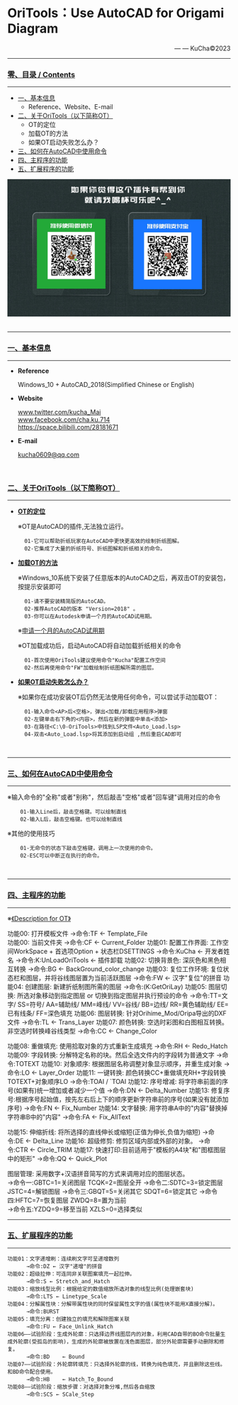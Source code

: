 # OriTools：Use AutoCAD for Origami Diagram
<p align="right"> — — KuCha©2023</p>

---------------------------------------------------------------------------------------------------------------
### [零、目录 / Contents](#零目录--contents)  
---------------------------------------------------------------------------------------------------------------
- [一、基本信息](#一基本信息)  
  - Reference、Website、E-mail
- [二、关于OriTools（以下简称OT）](#二关于oritools以下简称ot)  
  - OT的定位
  - 加载OT的方法
  - 如果OT启动失败怎么办？
- [三、如何在AutoCAD中使用命令](#三如何在autocad中使用命令)  
- [四、主程序的功能](#四主程序的功能)  
- [五、扩展程序的功能](#五扩展程序的功能)  

<div align=center><img src="https://github.com/kucha0609/AutoCAD-Origami-Diagram/blob/master/--Info--/Sponsorship.jpg" width="800"/></div>


<br>

--------------------------------------------------------------------------------------------------------------
### [一、基本信息](#零目录--contents)  
---------------------------------------------------------------------------------------------------------------
- **Reference**

	Windows_10 + AutoCAD_2018(Simplified Chinese or English) 

- **Website**

	www.twitter.com/kucha_Mai  
	www.facebook.com/cha.ku.714  
	https://space.bilibili.com/28181671

- **E-mail**

	kucha0609@qq.com
	

<br>

### [二、关于OriTools（以下简称OT）](#零目录--contents)  
---------------------------------------------------------------------------------------------------------------
- [**OT的定位**](#二关于oritools以下简称ot)  

	※OT是AutoCAD的插件,无法独立运行。
	
		01-它可以帮助折纸玩家在AutoCAD中更快更高效的绘制折纸图解。
		02-它集成了大量的折纸符号、折纸图解和折纸相关的命令。


	
- [**加载OT的方法**](#二关于oritools以下简称ot)  


	※Windows_10系统下安装了任意版本的AutoCAD之后，再双击OT的安装包，按提示安装即可

		01-请不要安装精简版的AutoCAD。
		02-推荐AutoCAD的版本 "Version=2018" 。
		03-你可以在Autodesk申请一个月的AutoCAD试用期。
	
	※[申请一个月的AutoCAD试用期](https://knowledge.autodesk.com/zh-hans/support/autocad/learn-explore/caas/CloudHelp/cloudhelp/CHS/Autodesk-Installation/files/install-workflow-to-download-product-software-htm.html)  
		
	※OT加载成功后，启动AutoCAD将自动加载折纸相关的命令

		01-首次使用OriTools建议使用命令"Kucha"配置工作空间
		02-然后再使用命令"FW"加载绘制折纸图解所需的图层。
		
- [**如果OT启动失败怎么办？**](#二关于oritools以下简称ot)  

	※如果你在成功安装OT后仍然无法使用任何命令，可以尝试手动加载OT：

		01-输入命令<AP>后<空格>，弹出<加载/卸载应用程序>弹窗
		02-左键单击右下角的<内容>，然后在新的弹窗中单击<添加>
		03-在路径<C:\0-OriTools>中找到LSP文件<Auto_Load.lsp>
		04-双击<Auto_Load.lsp>将其添加到启动组 ,然后重启CAD即可

<br>

--------------------------------------------------------------------------------------------------------------
### [三、如何在AutoCAD中使用命令](#零目录--contents)  
---------------------------------------------------------------------------------------------------------------
※输入命令的"全称"或者"别称"，然后敲击"空格"或者"回车键"调用对应的命令  

		01-输入Line后，敲击空格键。可以绘制直线
		02-输入L后，敲击空格键。也可以绘制直线
		
※其他的使用技巧  

		01-无命令的状态下敲击空格键，调用上一次使用的命令。
		02-ESC可以中断正在执行的命令。


<br>

--------------------------------------------------------------------------------------------------------------
### [四、主程序的功能](#零目录--contents)  
--------------------------------------------------------------------------------------------------------------
※[《Description for OT》](https://github.com/kucha0609/AutoCAD-Origami-Diagram/blob/master/--Info--/%E3%80%8ADescription%20for%20OriTools%E3%80%8B.pdf)

  功能00: 打开模板文件
        →命令:TF ← Template_File  
  功能00: 当前文件夹
        →命令:CF ← Current_Folder
  功能01: 配置工作界面: 工作空间WorkSpace + 首选项Option + 状态栏DSETTINGS
        →命令:KuCha ← 开发者姓名
        →命令:K:UnLoadOriTools ← 插件卸载
  功能02: 切换背景色: 深灰色和黑色相互转换
        →命令:BG ← BackGround_color_change
  功能03: 复位工作环境: 复位状态栏和图层，并将谷线图层置为当前活跃图层
        →命令:FW ← 汉字"复位"的拼音
  功能04: 创建图层: 新建折纸制图所需的图层
        →命令:(K:GetOriLay) 
  功能05: 图层切换: 所选对象移动到指定图层 or 切换到指定图层并执行预设的命令
        →命令:TT=文字/ SS=符号/ AA=辅助线/ MM=峰线/ VV=谷线/ BB=边线/ RR=黄色辅助线/ EE=已有线条/ FF=深色填充
  功能06: 图层转换: 针对Orihime_Mod/Oripa导出的DXF文件
        →命令:TL ← Trans_Layer
  功能07: 颜色转换: 空选时彩图和白图相互转换。非空选时转换峰谷线类型
        →命令:CC ← Change_Color

  功能08: 重做填充: 使用拾取对象的方式重新生成填充
        →命令:RH ← Redo_Hatch
  功能09: 字段转换: 分解特定名称的块。然后全选文件内的字段转为普通文字
        →命令:TOTEXT
  功能10: 对象顺序: 根据图层名称调整对象显示顺序，并重生成对象
        →命令:LO ← Layer_Order
  功能11: 一键转换: 颜色转换CC+重做填充RH+字段转换TOTEXT+对象顺序LO
        →命令:TOAI / `TOAI
  功能12: 序号增减: 将字符串前面的序号(如果有)统一增加或者减少一个值
        →命令:DN ← Delta_Number
  功能13: 修复序号:根据序号起始值，按先左右后上下的顺序更新字符串前的序号(如果没有就添加序号)
        →命令:FN ← Fix_Number
  功能14: 文字替换: 用字符串A中的"内容"替换掉字符串B中的"内容"
        →命令:FA ← Fix_AllText
        
  功能15: 伸缩折线: 将所选择的直线伸长或缩短(正值为伸长,负值为缩短)
        →命令:DE ← Delta_Line
  功能16: 超级修剪: 修剪区域内部或外部的对象。
        →命令:CTR ← Circle_TRIM
  功能17: 快速打印:目前适用于"模板的A4块"和"图框图层中的矩形"
        →命令:QQ ← Quick_Plot
     
  图层管理: 采用数字+汉语拼音简写的方式来调用对应的图层状态。                                          
          →命令一:GBTC=1=关闭图层    TCQK=2=图层全开
          →命令二:SDTC=3=锁定图层    JSTC=4=解锁图层
          →命令三:GBQT=5=关闭其它    SDQT=6=锁定其它
          →命令四:HFTC=7=恢复图层    ZWDQ=8=置为当前    
          →命令五:YZDQ=9=移至当前    XZLS=0=选择类似


--------------------------------------------------------------------------------------------------------------
### [五、扩展程序的功能](#零目录--contents)  
---------------------------------------------------------------------------------------------------------------
	功能01：文字递增刷：连续刷文字可呈递增数列
	      →命令:DZ ← 汉字"递增"的拼音
	功能02：超级拉伸：可连同非关联图案填充一起拉伸。
	      →命令:S ← Stretch_and_Hatch
	功能03：缩放线型比例：根据给定的数值缩放所选对象的线型比例(处理嵌套块)
	      →命令:LTS ← Linetype_Scale
	功能04：分解属性块：分解带属性块的同时保留属性文字的值(属性块不能用X直接分解)。
	      →命令:BURST
	功能05：填充分离：创建独立的填充和解除图案关联
	      →命令:FU ← Face_Unlink_Hatch
	功能06——试验阶段：生成外轮廓：只选择边界线图层内的对象，利用CAD自带的BO命令批量生成外轮廓(受孤岛的影响)，生成的外轮廓被放置在浅色面图层，部分外轮廓需要手动删除和修复。
	      →命令:BD	← Bound
	功能07——试验阶段：外轮廓转填充：只选择外轮廓的线，转换为纯色填充，并且删除这些线。和BD命令配合使用。
	      →命令:HB	← Hatch_To_Bound
	功能08——试验阶段：缩放步骤：对选择对象分堆,然后各自缩放
	      →命令:SCS ← SCale_Step	
